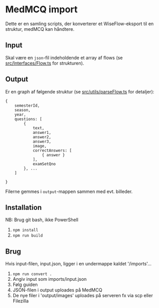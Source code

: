 # MedMCQ import

Dette er en samling scripts, der konverterer et WiseFlow-eksport til en struktur, medMCQ kan håndtere.

## Input

Skal være en `json`-fil indeholdende et array af flows (se [src/Interfaces/Flow.ts](src/interfaces/Flow.ts) for strukturen).

## Output

Er en graph af følgende struktur (se [src/utils/parseFlow.ts](src/utils/parseFlow.ts) for detaljer):

```
{
    semesterId,
    season,
    year,
    questions: [
        {
            text,
            answer1,
            answer2,
            answer3,
            image,
            correctAnswers: [
                { answer }
            ],
            examSetQno
        }, ... 
    ]

}
```

Filerne gemmes i `output`-mappen sammen med evt. billeder.

## Installation
NB: Brug git bash, ikke PowerShell
1. `npm install`
2. `npm run build`


## Brug
Hvis input-filen, input.json, ligger i en undermappe kaldet '/imports'...
1. `npm run convert .`
2. Angiv input som imports/input.json
3. Følg guiden
4. JSON-filen i output uploades på MedMCQ
5. De nye filer i 'output/images' uploades på serveren fx via scp eller Filezilla